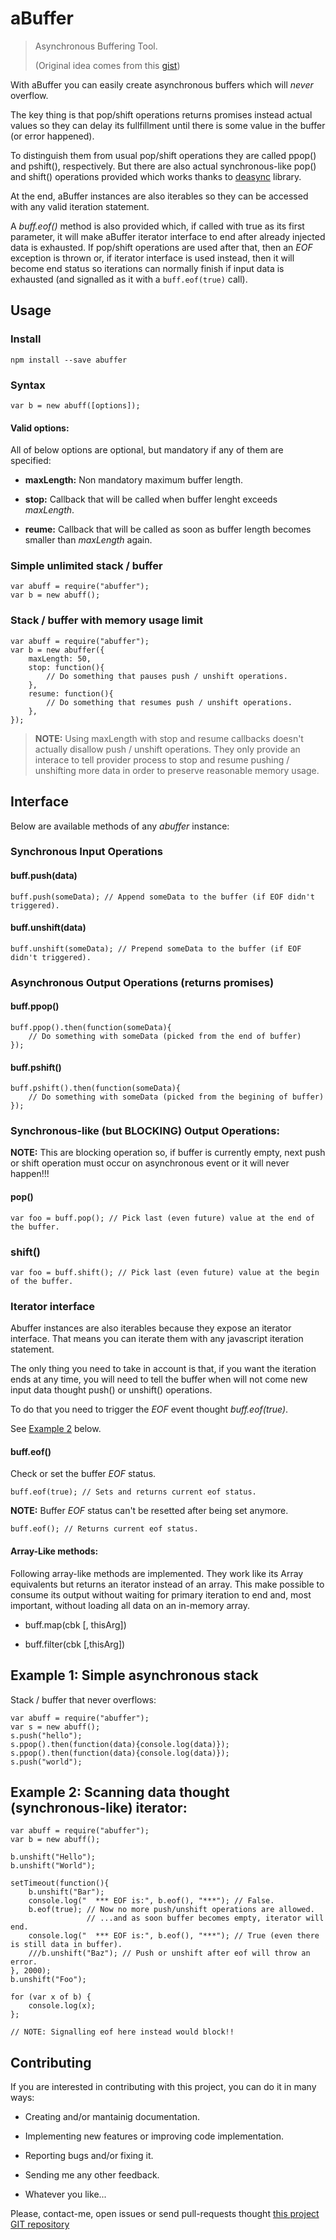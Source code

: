 aBuffer
=======

> Asynchronous Buffering Tool.
>
> (Original idea comes from this [gist](https://gist.github.com/bitifet/f6914cb51bd1f22cfd85)) 

With aBuffer you can easily create asynchronous buffers which will *never*
overflow.

The key thing is that pop/shift operations returns promises instead actual
values so they can delay its fullfillment until there is some value in the
buffer (or error happened).

To distinguish them from usual pop/shift operations they are called ppop() and
pshift(), respectively. But there are also actual synchronous-like pop() and
shift() operations provided which works thanks to
[deasync](https://www.npmjs.com/package/deasync) library.

At the end, aBuffer instances are also iterables so they can be accessed with
any valid iteration statement.

A *buff.eof()* method is also provided which, if called with true as its first
parameter, it will make aBuffer iterator interface to end after already
injected data is exhausted. If pop/shift operations are used after that, then
an *EOF* exception is thrown or, if iterator interface is used instead, then it
will become end status so iterations can normally finish if input data is
exhausted (and signalled as it with a `buff.eof(true)` call).


Usage
-----

### Install

    npm install --save abuffer


### Syntax

    var b = new abuff([options]);


#### Valid options:

All of below options are optional, but mandatory if any of them are specified:

  * **maxLength:** Non mandatory maximum buffer length.

  * **stop:** Callback that will be called when buffer lenght exceeds
  *maxLength*.

  * **reume:** Callback that will be called as soon as buffer length becomes
  smaller than *maxLength* again.


### Simple unlimited stack / buffer

    var abuff = require("abuffer");
    var b = new abuff();


### Stack / buffer with memory usage limit

    var abuff = require("abuffer");
    var b = new abuffer({
        maxLength: 50,
        stop: function(){
            // Do something that pauses push / unshift operations.
        },
        resume: function(){
            // Do something that resumes push / unshift operations.
        },
    });

> **NOTE:** Using maxLength with stop and resume callbacks doesn't actually
> disallow push / unshift operations. They only provide an interace to tell
> provider process to stop and resume pushing / unshifting more data in order
> to preserve reasonable memory usage.



Interface
---------

Below are available methods of any *abuffer* instance:


### Synchronous Input Operations

#### buff.push(data)

    buff.push(someData); // Append someData to the buffer (if EOF didn't triggered).


#### buff.unshift(data)

    buff.unshift(someData); // Prepend someData to the buffer (if EOF didn't triggered).


### Asynchronous Output Operations (returns promises)

#### buff.ppop()

    buff.ppop().then(function(someData){
        // Do something with someData (picked from the end of buffer)
    });


#### buff.pshift()

    buff.pshift().then(function(someData){
        // Do something with someData (picked from the begining of buffer)
    });


### Synchronous-like (but BLOCKING) Output Operations:

**NOTE:** This are blocking operation so, if buffer is currently empty, next
push or shift operation must occur on asynchronous event or it will never
happen!!!


#### pop()

    var foo = buff.pop(); // Pick last (even future) value at the end of the buffer.


### shift()

    var foo = buff.shift(); // Pick last (even future) value at the begin of the buffer.


### Iterator interface

Abuffer instances are also iterables because they expose an iterator interface.
That means you can iterate them with any javascript iteration statement.

The only thing you need to take in account is that, if you want the iteration
ends at any time, you will need to tell the buffer when will not come new input
data thought push() or unshift() operations.

To do that you need to trigger the *EOF* event thought *buff.eof(true)*.

See [Example 2](#example2) below.


#### buff.eof()

Check or set the buffer *EOF* status.

    buff.eof(true); // Sets and returns current eof status.


**NOTE:** Buffer *EOF* status can't be resetted after being set anymore.

    buff.eof(); // Returns current eof status.


#### Array-Like methods:

Following array-like methods are implemented. They work like its Array
equivalents but returns an iterator instead of an array. This make possible to
consume its output without waiting for primary iteration to end and, most
important, without loading all data on an in-memory array.

  * buff.map(cbk [, thisArg])

  * buff.filter(cbk [,thisArg])


Example 1: Simple asynchronous stack
------------------------------------

Stack / buffer that never overflows:

    var abuff = require("abuffer");
    var s = new abuff();
    s.push("hello");
    s.ppop().then(function(data){console.log(data)});
    s.ppop().then(function(data){console.log(data)});
    s.push("world");



<a name="example2"></a>Example 2: Scanning data thought (synchronous-like) iterator:
------------------------------------------------------------------------------------


    var abuff = require("abuffer");
    var b = new abuff();

    b.unshift("Hello");
    b.unshift("World");

    setTimeout(function(){
        b.unshift("Bar");
        console.log("  *** EOF is:", b.eof(), "***"); // False.
        b.eof(true); // Now no more push/unshift operations are allowed.
                     // ...and as soon buffer becomes empty, iterator will end.
        console.log("  *** EOF is:", b.eof(), "***"); // True (even there is still data in buffer).
        ///b.unshift("Baz"); // Push or unshift after eof will throw an error.
    }, 2000);
    b.unshift("Foo");

    for (var x of b) {
        console.log(x);
    };

    // NOTE: Signalling eof here instead would block!!



<a name="contributing"></a>Contributing
---------------------------------------

If you are interested in contributing with this project, you can do it in many ways:

  * Creating and/or mantainig documentation.

  * Implementing new features or improving code implementation.

  * Reporting bugs and/or fixing it.
  
  * Sending me any other feedback.

  * Whatever you like...
    
Please, contact-me, open issues or send pull-requests thought [this project GIT repository](https://github.com/bitifet/abuffer)

